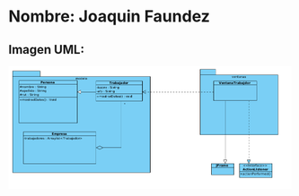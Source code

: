 # Nombre: Joaquin Faundez
## Imagen UML:
![Captura desde 2023-11-20 16-20-01.png](Captura%20desde%202023-11-20%2016-20-01.png)
